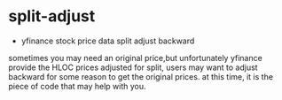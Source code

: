 # split-adjust
* yfinance stock price data split adjust backward
  
sometimes you may need an original price,but unfortunately yfinance provide the HLOC prices adjusted for split, users may want to adjust backward for some reason to get the original prices. at this time, it is the piece of code that may help with you.
